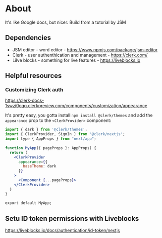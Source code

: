 # About
It's like Google docs, but nicer. Build from a tutorial by JSM

## Dependencies
- JSM editor - word editor - https://www.npmjs.com/package/jsm-editor
- Clerk - user authenthication and management - https://clerk.com/
- Lilve blocks - something for live features - https://liveblocks.io

## Helpful resources
### Customizing Clerk auth
https://clerk-docs-1swzi0cqq.clerkpreview.com/components/customization/appearance

It's pretty easy, you gotta install
`npm install @clerk/themes`
and add the `appearance` prop to the `<ClerkProvider>` component:
```jsx
import { dark } from '@clerk/themes';
import { ClerkProvider, SignIn } from '@clerk/nextjs';
import type { AppProps } from "next/app";
 
function MyApp({ pageProps }: AppProps) {
  return (
    <ClerkProvider
      appearance={{
        baseTheme: dark
      }}
    >
      <Component {...pageProps}>
    </ClerkProvider>
  )
}
 
export default MyApp;
```

## Setu ID token permissions with Liveblocks
https://liveblocks.io/docs/authentication/id-token/nextjs